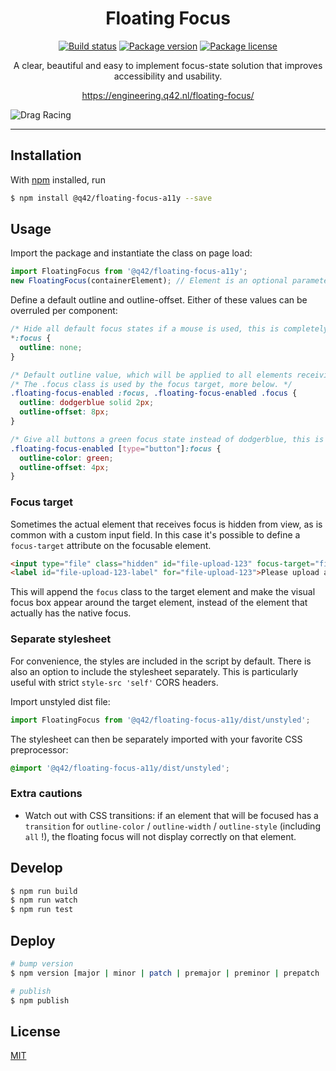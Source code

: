<h1 align="center">Floating Focus</h1>

<p align="center">
	<a href="https://github.com/Q42/floating-focus-a11y"><img src="https://github.com/q42/floating-focus-a11y/actions/workflows/node.js.yml/badge.svg" alt="Build status"></a>
	<a href="https://www.npmjs.com/package/@q42/floating-focus-a11y"><img src="https://img.shields.io/npm/v/@q42/floating-focus-a11y.svg?sanitize=true" alt="Package version"></a>
	<a href="https://www.npmjs.com/package/@q42/floating-focus-a11y"><img src="https://img.shields.io/npm/l/@q42/floating-focus-a11y.svg?sanitize=true" alt="Package license"></a>
</p>

<p align="center">
	A clear, beautiful and easy to implement focus-state solution that improves accessibility and usability.
</p>
	
<p align="center">
<a href="https://engineering.q42.nl/floating-focus/">https://engineering.q42.nl/floating-focus/</a>
</p>

![Drag Racing](https://thumbs.gfycat.com/GrimLoneKakapo-size_restricted.gif)

---

## Installation
With [npm](https://www.npmjs.com/) installed, run
```bash
$ npm install @q42/floating-focus-a11y --save
```

## Usage
Import the package and instantiate the class on page load:
```javascript
import FloatingFocus from '@q42/floating-focus-a11y';
new FloatingFocus(containerElement); // Element is an optional parameter which defaults to `document.body`
```

Define a default outline and outline-offset. Either of these values can be overruled per component:
```css
/* Hide all default focus states if a mouse is used, this is completely optional ofcourse */
*:focus {
  outline: none;
}

/* Default outline value, which will be applied to all elements receiving focus, this is a required step. */
/* The .focus class is used by the focus target, more below. */
.floating-focus-enabled :focus, .floating-focus-enabled .focus {
  outline: dodgerblue solid 2px;
  outline-offset: 8px;
}

/* Give all buttons a green focus state instead of dodgerblue, this is optional in case it's needed. */
.floating-focus-enabled [type="button"]:focus {
  outline-color: green;
  outline-offset: 4px;
}
```

### Focus target

Sometimes the actual element that receives focus is hidden from view, as is common with a custom input field. In this case it's possible to define a `focus-target` attribute on the focusable element.

```html
<input type="file" class="hidden" id="file-upload-123" focus-target="file-upload-123-label"/>
<label id="file-upload-123-label" for="file-upload-123">Please upload a file</label>
```

This will append the `focus` class to the target element and make the visual focus box appear around the target element, instead of the element that actually has the native focus.

### Separate stylesheet

For convenience, the styles are included in the script by default. There is also an option to include the stylesheet separately. This is particularly useful with strict `style-src 'self'` CORS headers.

Import unstyled dist file:
```javascript
import FloatingFocus from '@q42/floating-focus-a11y/dist/unstyled';
```

The stylesheet can then be separately imported with your favorite CSS preprocessor:
```css
@import '@q42/floating-focus-a11y/dist/unstyled';
```

### Extra cautions

- Watch out with CSS transitions: if an element that will be focused has a `transition` for `outline-color` / `outline-width` / `outline-style` (including `all` !), the floating focus will not display correctly on that element.

## Develop
```bash
$ npm run build
$ npm run watch
$ npm run test
```

## Deploy
```bash
# bump version
$ npm version [major | minor | patch | premajor | preminor | prepatch | prerelease]

# publish
$ npm publish
```

## License
[MIT](https://opensource.org/licenses/MIT)
